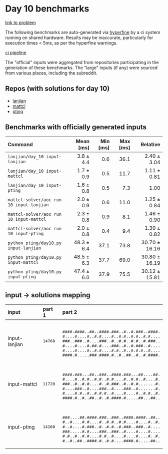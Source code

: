 # Day 10 benchmarks

[link to problem](http://adventofcode.com/2022/day/10)

The following benchmarks are auto-generated via [hyperfine](https://github.com/sharkdp/hyperfine) by a ci system running on shared hardware. Results may be inaccurate, particularly for execution times < 5ms, as per the hyperfine warnings.

[ci pipeline](http://ci.papercode.net:8080/teams/aoc2022/pipelines/aoc-compare-2022)

The "official" inputs were aggregated from repositories participating in the generation of these benchmarks. The "large" inputs (if any) were sourced from various places, including the subreddit.

## Repos (with solutions for day 10)


- [lanjian](https://github.com/LanJian/aoc-2022)
- [mattcl](https://github.com/mattcl/aoc2022)
- [pting](https://github.com/pting/aoc2022)

## Benchmarks with officially generated inputs
| Command | Mean [ms] | Min [ms] | Max [ms] | Relative |
|:---|---:|---:|---:|---:|
| `lanjian/day_10 input-lanjian` | 3.8 ± 4.4 | 0.6 | 36.1 | 2.40 ± 3.04 |
| `lanjian/day_10 input-mattcl` | 1.7 ± 0.9 | 0.5 | 11.7 | 1.11 ± 0.81 |
| `lanjian/day_10 input-pting` | 1.6 ± 0.8 | 0.5 | 7.3 | 1.00 |
| `mattcl-solver/aoc run 10 input-lanjian` | 2.0 ± 0.9 | 0.6 | 11.0 | 1.25 ± 0.84 |
| `mattcl-solver/aoc run 10 input-mattcl` | 2.3 ± 0.8 | 0.9 | 8.1 | 1.46 ± 0.90 |
| `mattcl-solver/aoc run 10 input-pting` | 2.0 ± 0.8 | 0.4 | 9.4 | 1.30 ± 0.82 |
| `python pting/day10.py input-lanjian` | 48.3 ± 6.4 | 37.1 | 73.8 | 30.70 ± 16.16 |
| `python pting/day10.py input-mattcl` | 48.5 ± 6.3 | 37.7 | 69.0 | 30.80 ± 16.19 |
| `python pting/day10.py input-pting` | 47.4 ± 6.0 | 37.9 | 75.5 | 30.12 ± 15.81 |

## input -> solutions mapping
|input|part 1|part 2|
|:---|:---|:---|
|input-lanjian|<pre>14760</pre>|<pre><br>####.####..##..####.###..#..#.###..####.<br>#....#....#..#.#....#..#.#..#.#..#.#....<br>###..###..#....###..#..#.#..#.#..#.###..<br>#....#....#.##.#....###..#..#.###..#....<br>#....#....#..#.#....#.#..#..#.#.#..#....<br>####.#.....###.####.#..#..##..#..#.####.</pre>|
|input-mattcl|<pre>11720</pre>|<pre><br>####.###...##..###..####.###...##....##.<br>#....#..#.#..#.#..#.#....#..#.#..#....#.<br>###..#..#.#....#..#.###..#..#.#.......#.<br>#....###..#....###..#....###..#.......#.<br>#....#.#..#..#.#.#..#....#....#..#.#..#.<br>####.#..#..##..#..#.####.#.....##...##..</pre>|
|input-pting|<pre>14160</pre>|<pre><br>###....##.####.###..###..####.####..##..<br>#..#....#.#....#..#.#..#.#....#....#..#.<br>#..#....#.###..#..#.#..#.###..###..#....<br>###.....#.#....###..###..#....#....#....<br>#.#..#..#.#....#.#..#....#....#....#..#.<br>#..#..##..####.#..#.#....####.#.....##..</pre>|
